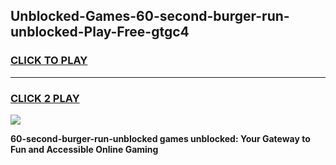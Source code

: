 
## Unblocked-Games-60-second-burger-run-unblocked-Play-Free-gtgc4
<h3>
<a href="https://premium76.site?title=60-second-burger-run-unblocked&ref=21A">CLICK TO PLAY</a></h3>
<hr>

<h3>
<a href="https://premium76.site?title=60-second-burger-run-unblocked&ref=21A">CLICK 2 PLAY</a>
  
</h3>

<a href="https://premium76.site?title=60-second-burger-run-unblocked&ref=21A"><img src="https://clearcache.store/games.png"></a>


**60-second-burger-run-unblocked games unblocked: Your Gateway to Fun and Accessible Online Gaming**
